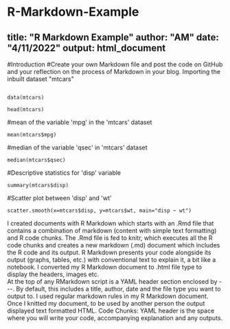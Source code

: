 # R-Markdown-Example
title: "R Markdown Example"
author: "AM"
date: "4/11/2022"
output: html_document
---


#Introduction
#Create your own Markdown file and post the code on GitHub and your reflection on the process of Markdown in your blog.
Importing the inbuilt dataset "mtcars" 

```{r}

data(mtcars)

head(mtcars)

```

#mean of the variable 'mpg' in the 'mtcars' dataset


```{r}
mean(mtcars$mpg)
```

#median of the variable 'qsec' in 'mtcars' dataset

```{r}
median(mtcars$qsec)
```

#Descriptive statistics for 'disp' variable

```{r}
summary(mtcars$disp)
```

#Scatter plot between 'disp' and 'wt'


```{r}
scatter.smooth(x=mtcars$disp, y=mtcars$wt, main="disp ~ wt")
```
I created documents with R Markdown which starts with an .Rmd file that contains a combination of markdown (content with simple text formatting) and R code chunks. The .Rmd file is fed to knitr, which executes all the R code chunks and creates a new markdown (.md) document which includes the R code and its output. 
R Markdown presents your code alongside its output (graphs, tables, etc.) with conventional text to explain it, a bit like a notebook. 
I converted my R Markdown document to .html file type to display the headers, images etc.   
At the top of any RMarkdown script is a YAML header section enclosed by ---. By default, this includes a title, author, date and the file type you want to output to. 
I used regular markdown rules in my R Markdown document. Once I knitted my document, to be used by another person the output displayed text formatted HTML. 
Code Chunks: YAML header is the space where you will write your code, accompanying explanation and any outputs.  


